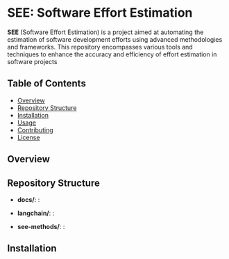 # SEE: Software Effort Estimation

**SEE** (Software Effort Estimation) is a project aimed at automating the estimation of software development efforts using advanced methodologies and frameworks. This repository encompasses various tools and techniques to enhance the accuracy and efficiency of effort estimation in software projects

## Table of Contents

- [Overview](#overview)
- [Repository Structure](#repository-structure)
- [Installation](#installation)
- [Usage](#usage)
- [Contributing](#contributing)
- [License](#license)

## Overview


## Repository Structure



- **docs/**: :

- **langchain/**: :

- **see-methods/**: :

## Installation



